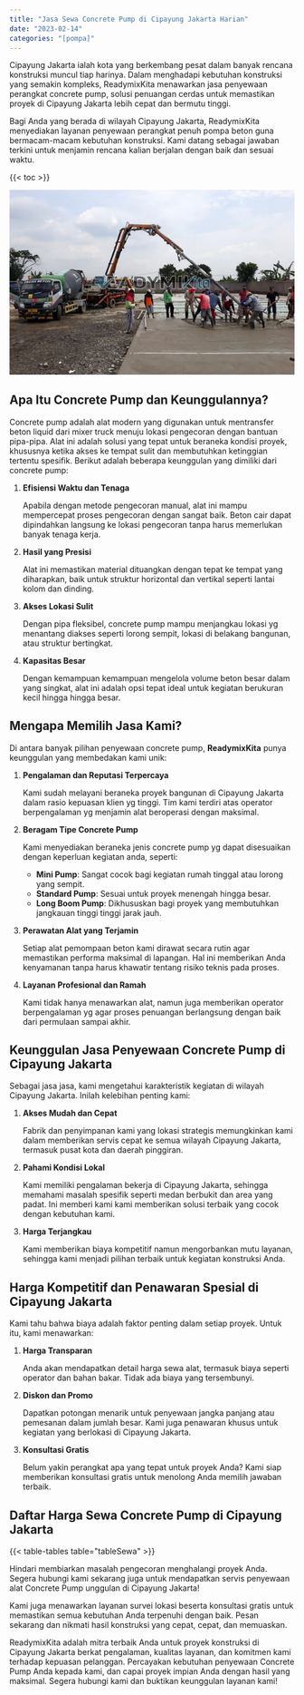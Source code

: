 ```yaml
---
title: "Jasa Sewa Concrete Pump di Cipayung Jakarta Harian"
date: "2023-02-14"
categories: "[pompa]"
---
```


Cipayung Jakarta ialah kota yang berkembang pesat dalam banyak rencana konstruksi muncul tiap harinya. Dalam menghadapi kebutuhan konstruksi yang semakin kompleks, ReadymixKita menawarkan jasa penyewaan perangkat concrete pump, solusi penuangan cerdas untuk memastikan proyek di Cipayung Jakarta lebih cepat dan bermutu tinggi.

Bagi Anda yang berada di wilayah Cipayung Jakarta, ReadymixKita menyediakan layanan penyewaan perangkat penuh pompa beton guna bermacam-macam kebutuhan konstruksi. Kami datang sebagai jawaban terkini untuk menjamin rencana kalian berjalan dengan baik dan sesuai waktu.

{{< toc >}}

![Jasa Sewa Concrete Pump di Cipayung Jakarta Harian](/images/pompa/sewa-pompa-13.jpg)

## Apa Itu Concrete Pump dan Keunggulannya?

Concrete pump adalah alat modern yang digunakan untuk mentransfer beton liquid dari mixer truck menuju lokasi pengecoran dengan bantuan pipa-pipa. Alat ini adalah solusi yang tepat untuk beraneka kondisi proyek, khususnya ketika akses ke tempat sulit dan membutuhkan ketinggian tertentu spesifik. Berikut adalah beberapa keunggulan yang dimiliki dari concrete pump:

1. **Efisiensi Waktu dan Tenaga**

   Apabila dengan metode pengecoran manual, alat ini mampu mempercepat proses pengecoran dengan sangat baik. Beton cair dapat dipindahkan langsung ke lokasi pengecoran tanpa harus memerlukan banyak tenaga kerja.

2. **Hasil yang Presisi**

   Alat ini memastikan material dituangkan dengan tepat ke tempat yang diharapkan, baik untuk struktur horizontal dan vertikal seperti lantai kolom dan dinding.

3. **Akses Lokasi Sulit**

   Dengan pipa fleksibel, concrete pump mampu menjangkau lokasi yg menantang diakses seperti lorong sempit, lokasi di belakang bangunan, atau struktur bertingkat.

4. **Kapasitas Besar**

   Dengan kemampuan kemampuan mengelola volume beton besar dalam yang singkat, alat ini adalah opsi tepat ideal untuk kegiatan berukuran kecil hingga hingga besar.

## Mengapa Memilih Jasa Kami?

Di antara banyak pilihan penyewaan concrete pump, **ReadymixKita** punya keunggulan yang membedakan kami unik:

1. **Pengalaman dan Reputasi Terpercaya**

   Kami sudah melayani beraneka proyek bangunan di Cipayung Jakarta dalam rasio kepuasan klien yg tinggi. Tim kami terdiri atas operator berpengalaman yg menjamin alat beroperasi dengan maksimal.

2. **Beragam Tipe Concrete Pump**

   Kami menyediakan beraneka jenis concrete pump yg dapat disesuaikan dengan keperluan kegiatan anda, seperti:
   - **Mini Pump**: Sangat cocok bagi kegiatan rumah tinggal atau lorong yang sempit.
   - **Standard Pump**: Sesuai untuk proyek menengah hingga besar.
   - **Long Boom Pump**: Dikhususkan bagi proyek yang membutuhkan jangkauan tinggi tinggi jarak jauh.

3. **Perawatan Alat yang Terjamin**

   Setiap alat pemompaan beton kami dirawat secara rutin agar memastikan performa maksimal di lapangan. Hal ini memberikan Anda kenyamanan tanpa harus khawatir tentang risiko teknis pada proses.

4. **Layanan Profesional dan Ramah**

   Kami tidak hanya menawarkan alat, namun juga memberikan operator berpengalaman yg agar proses penuangan berlangsung dengan baik dari permulaan sampai akhir.

## Keunggulan Jasa Penyewaan Concrete Pump di Cipayung Jakarta

Sebagai jasa jasa, kami mengetahui karakteristik kegiatan di wilayah Cipayung Jakarta. Inilah kelebihan penting kami:

1. **Akses Mudah dan Cepat**

   Fabrik dan penyimpanan kami yang lokasi strategis memungkinkan kami dalam memberikan servis cepat ke semua wilayah Cipayung Jakarta, termasuk pusat kota dan daerah pinggiran.

2. **Pahami Kondisi Lokal**

   Kami memiliki pengalaman bekerja di Cipayung Jakarta, sehingga memahami masalah spesifik seperti medan berbukit dan area yang padat. Ini memberi kami kami memberikan solusi terbaik yang cocok dengan kebutuhan kami.

3. **Harga Terjangkau**

   Kami memberikan biaya kompetitif namun mengorbankan mutu layanan, sehingga kami menjadi pilihan terbaik untuk kegiatan konstruksi Anda.

## Harga Kompetitif dan Penawaran Spesial di Cipayung Jakarta

Kami tahu bahwa biaya adalah faktor penting dalam setiap proyek. Untuk itu, kami menawarkan:

1. **Harga Transparan**

   Anda akan mendapatkan detail harga sewa alat, termasuk biaya seperti operator dan bahan bakar. Tidak ada biaya yang tersembunyi.

2. **Diskon dan Promo**

   Dapatkan potongan menarik untuk penyewaan jangka panjang atau pemesanan dalam jumlah besar. Kami juga penawaran khusus untuk kegiatan yang berlokasi di Cipayung Jakarta.

3. **Konsultasi Gratis**

   Belum yakin perangkat apa yang tepat untuk proyek Anda? Kami siap memberikan konsultasi gratis untuk menolong Anda memilih jawaban terbaik.

## Daftar Harga Sewa Concrete Pump di Cipayung Jakarta

{{< table-tables table="tableSewa" >}}

Hindari membiarkan masalah pengecoran menghalangi proyek Anda. Segera hubungi kami sekarang juga untuk mendapatkan servis penyewaan alat Concrete Pump unggulan di Cipayung Jakarta!

Kami juga menawarkan layanan survei lokasi beserta konsultasi gratis untuk memastikan semua kebutuhan Anda terpenuhi dengan baik. Pesan sekarang dan nikmati hasil konstruksi yang cepat, cepat, dan memuaskan.

ReadymixKita adalah mitra terbaik Anda untuk proyek konstruksi di Cipayung Jakarta berkat pengalaman, kualitas layanan, dan komitmen kami terhadap kepuasan pelanggan. Percayakan kebutuhan penyewaan Concrete Pump Anda kepada kami, dan capai proyek impian Anda dengan hasil yang maksimal. Segera hubungi kami dan buktikan keunggulan layanan kami!